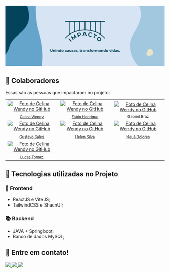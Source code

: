 ![Banner Impacto](./banner.jpg)

## 🤝 Colaboradores

Essas são as pessoas que impactaram no projeto:

<table>
  <tr>
    <td align="center">
      <a href="https://github.com/Celina22w" title="defina o titulo do link">
        <img src="https://github.com/Celina22w.png" width="100px;" alt="Foto de Celina Wendy no GitHub"/><br>
        <sub style="display: flex; flex-direction: column; gap: 30px; margin-top: 10px;">
          Celina Wendy
        </sub>
      </a>
    </td>
    <td align="center">
      <a href="https://github.com/FH-Silva" title="defina o titulo do link">
        <img src="https://github.com/FH-Silva.png" width="100px;" alt="Foto de Celina Wendy no GitHub"/><br>
        <sub style="display: flex; flex-direction: column; gap: 20px; margin-top: 10px;">
          Fábio Henrique
        </sub>
      </a>
    </td>
    <td align="center">
      <a href="https://github.com/bieelbrz" title="defina o titulo do link">
        <img src="https://github.com/bieelbrz.png" width="100px;" alt="Foto de Celina Wendy no GitHub"/><br>
        <sub>
          Gabriel Braz
        </sub>
      </a>
    </td>
  </tr>
  <tr>
    <td align="center">
      <a href="https://github.com/Gusales" title="defina o titulo do link">
        <img src="https://github.com/Gusales.png" width="100px;" alt="Foto de Celina Wendy no GitHub"/><br>
        <sub style="display: flex; flex-direction: column; gap: 20px; margin-top: 10px;">
          Gustavo Sales
        </sub>
      </a>
    </td>
    <td align="center">
      <a href="https://github.com/helenrocha19" title="defina o titulo do link">
        <img src="https://github.com/helenrocha19.png" width="100px;" alt="Foto de Celina Wendy no GitHub"/><br>
        <sub style="display: flex; flex-direction: column; gap: 20px; margin-top: 10px;">
          Helen Silva
        </sub>
      </a>
    </td>
    <td align="center">
      <a href="https://github.com/Kauadoloress" title="defina o titulo do link">
        <img src="https://github.com/Kauadoloress.png" width="100px;" alt="Foto de Celina Wendy no GitHub"/><br>
        <sub style="display: flex; flex-direction: column; gap: 20px; margin-top: 10px; align-items: center;">
          Kauã Dolores
        </sub>
      </a>
    </td>
  </tr>
  <tr>
    <td align="center">
      <a href="https://github.com/LucasLTM" title="defina o titulo do link">
        <img src="https://github.com/LucasLTM.png" width="100px;" alt="Foto de Celina Wendy no GitHub"/><br>
        <sub style="display: flex; flex-direction: column; gap: 20px; margin-top: 10px; align-items: center;">
          Lucas Tomaz
        </sub>
      </a>
    </td>
  </tr>
</table>

## 🚀 Tecnologias utilizadas no Projeto
### 🎨 Frontend

- ReactJS e ViteJS;
- TailwindCSS e ShacnUI;

### 📚 Backend
- JAVA + Springboot;
- Banco de dados MySQL;

## 💬 Entre em contato!
<div>
  <a href="https://www.linkedin.com/company/projetoimpacto/about/" target="_blank">
    <img src="https://img.shields.io/badge/LinkedIn-0077B5?style=for-the-badge&logo=linkedin&logoColor=white" />
  </a>

  <a href="https://www.instagram.com/impactoinspira/" target="_blank">
    <img src="https://img.shields.io/badge/Instagram-E4405F?style=for-the-badge&logo=instagram&logoColor=white" />
  </a>

  <a href="mailto:projeto.impactosocial@gmail.com" target="_blank">
    <img src="https://img.shields.io/badge/Gmail-D14836?style=for-the-badge&logo=gmail&logoColor=white" />
  </a>
</div>
